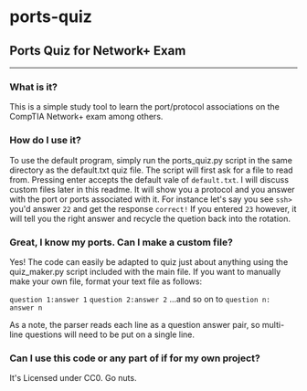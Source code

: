 # ports-quiz
## Ports Quiz for Network+ Exam
---
### What is it?
This is a simple study tool to learn the port/protocol associations on the CompTIA Network+ exam among others. 

### How do I use it?
To use the default program, simply run the ports_quiz.py script in the same directory as the default.txt quiz file. The script will first ask for a file to read from. Pressing enter accepts the default vale of `default.txt`. I will discuss custom files later in this readme.
It will show you a protocol and you answer with the port or ports associated with it.
For instance let's say you see
`ssh>`
you'd answer `22` and get the response `correct!`
If you entered `23` however, it will tell you the right answer and recycle the quetion back into the rotation.

### Great, I know my ports. Can I make a custom file?
Yes! The code can easily be adapted to quiz just about anything using the quiz_maker.py script included with the main file. If you want to manually make your own file, format your text file as follows:

`question 1:answer 1`
`question 2:answer 2`
...and so on to `question n: answer n`

As a note, the parser reads each line as a question answer pair, so multi-line questions will need to be put on a single line.

### Can I use this code or any part of if for my own project?
It's Licensed under CC0. Go nuts. 
